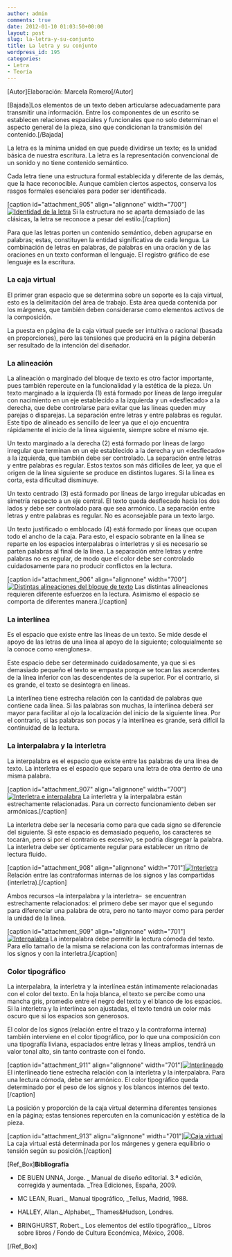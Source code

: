 ```yaml
---
author: admin
comments: true
date: 2012-01-10 01:03:50+00:00
layout: post
slug: la-letra-y-su-conjunto
title: La letra y su conjunto
wordpress_id: 195
categories:
- Letra
- Teoría
---
```


[Autor]Elaboración: Marcela Romero[/Autor]

[Bajada]Los elementos de un texto deben articularse adecuadamente para transmitir una información. Entre los componentes de un escrito se establecen relaciones espaciales y funcionales que no solo determinan el aspecto general de la pieza, sino que condicionan la transmisión del contenido.[/Bajada]

La letra es la mínima unidad en que puede dividirse un texto; es la unidad básica de nuestra escritura. La letra es la representación convencional de un sonido y no tiene contenido semántico.

Cada letra tiene una estructura formal establecida y diferente de las demás, que la hace reconocible. Aunque cambien ciertos aspectos, conserva los rasgos formales esenciales para poder ser identificada.

[caption id="attachment_905" align="alignnone" width="700"][![Identidad de la letra](http://www.oert.org/wp-content/uploads/2012/07/T01B_01-letraa_familiasb.jpg)](http://www.oert.org/wp-content/uploads/2012/07/T01B_01-letraa_familiasb.jpg) Si la estructura no se aparta demasiado de las clásicas, la letra se reconoce a pesar del estilo.[/caption]

Para que las letras porten un contenido semántico, deben agruparse en palabras; estas, constituyen la entidad significativa de cada lengua. La combinación de letras en palabras, de palabras en una oración y de las oraciones en un texto conforman el lenguaje. El registro gráfico de ese lenguaje es la escritura.


### La caja virtual


El primer gran espacio que se determina sobre un soporte es la caja virtual, esto es la delimitación del área de trabajo. Esta área queda contenida por los márgenes, que también deben considerarse como elementos activos de la composición.

La puesta en página de la caja virtual puede ser intuitiva o racional (basada en proporciones), pero las tensiones que producirá en la página deberán ser resultado de la intención del diseñador.


### La alineación


La alineación o marginado del bloque de texto es otro factor importante, pues también repercute en la funcionalidad y la estética de la pieza. Un texto marginado a la izquierda (1) está formado por líneas de largo irregular con nacimiento en un eje establecido a la izquierda y un «desflecado» a la derecha, que debe controlarse para evitar que las líneas queden muy parejas o disparejas. La separación entre letras y entre palabras es regular. Este tipo de alineado es sencillo de leer ya que el ojo encuentra rápidamente el inicio de la línea siguiente, siempre sobre el mismo eje.

Un texto marginado a la derecha (2) está formado por líneas de largo irregular que terminan en un eje establecido a la derecha y un «desflecado» a la izquierda, que también debe ser controlado. La separación entre letras y entre palabras es regular. Estos textos son más difíciles de leer, ya que el origen de la línea siguiente se produce en distintos lugares. Si la línea es corta, esta dificultad disminuye.

Un texto centrado (3) está formado por líneas de largo irregular ubicadas en simetría respecto a un eje central. El texto queda desflecado hacia los dos lados y debe ser controlado para que sea armónico. La separación entre letras y entre palabras es regular. No es aconsejable para un texto largo.

Un texto justificado o emblocado (4) está formado por líneas que ocupan todo el ancho de la caja. Para esto, el espacio sobrante en la línea se reparte en los espacios interpalabras o interletras y si es necesario se parten palabras al final de la línea. La separación entre letras y entre palabras no es regular, de modo que el color debe ser controlado cuidadosamente para no producir conflictos en la lectura.

[caption id="attachment_906" align="alignnone" width="700"][![Distintas alineaciones del bloque de texto](http://www.oert.org/wp-content/uploads/2012/07/T01B_02-alineacion.jpg)](http://www.oert.org/wp-content/uploads/2012/07/T01B_02-alineacion.jpg) Las distintas alineaciones requieren diferente esfuerzos en la lectura. Asimismo el espacio se comporta de diferentes manera.[/caption]


### La interlínea


Es el espacio que existe entre las líneas de un texto. Se mide desde el apoyo de las letras de una línea al apoyo de la siguiente; coloquialmente se la conoce como «renglones».

Este espacio debe ser determinado cuidadosamente, ya que si es demasiado pequeño el texto se empasta porque se tocan las ascendentes de la línea inferior con las descendentes de la superior. Por el contrario, si es grande, el texto se desintegra en líneas.

La interlínea tiene estrecha relación con la cantidad de palabras que contiene cada línea.
Si las palabras son muchas, la interlínea deberá ser mayor para facilitar al ojo la localización del inicio de la siguiente línea. Por el contrario, si las palabras son pocas y la interlínea es grande, será difícil la continuidad de la lectura.


### La interpalabra y la interletra


La interpalabra es el espacio que existe entre las palabras de una línea de texto. La interletra es el espacio que separa una letra de otra dentro de una misma palabra.

[caption id="attachment_907" align="alignnone" width="700"][![Interletra e interpalabra](http://www.oert.org/wp-content/uploads/2012/07/T01B_03-sinsal_2.jpg)](http://www.oert.org/wp-content/uploads/2012/07/T01B_03-sinsal_2.jpg) La interletra y la interpalabra están estrechamente relacionadas. Para un correcto funcionamiento deben ser armónicas.[/caption]

La interletra debe ser la necesaria como para que cada signo se diferencie del siguiente. Si este espacio es demasiado pequeño, los caracteres se tocarán, pero si por el contrario es excesivo, se podría disgregar la palabra. La interletra debe ser ópticamente regular para establecer un ritmo de lectura fluido.

[caption id="attachment_908" align="alignnone" width="701"][![Interletra](http://www.oert.org/wp-content/uploads/2012/07/T01B_04a-interletra.jpg)](http://www.oert.org/wp-content/uploads/2012/07/T01B_04a-interletra.jpg) Relación entre las contraformas internas de los signos y las compartidas (interletra).[/caption]

Ambos recursos –la interpalabra y la interletra–  se encuentran estrechamente relacionados: el primero debe ser mayor que el segundo para diferenciar una palabra de otra, pero no tanto mayor como para perder la unidad de la línea.

[caption id="attachment_909" align="alignnone" width="701"][![Interpalabra](http://www.oert.org/wp-content/uploads/2012/07/T01B_04b-interpalabra.jpg)](http://www.oert.org/wp-content/uploads/2012/07/T01B_04b-interpalabra.jpg) La interpalabra debe permitir la lectura cómoda del texto. Para ello tamaño de la misma se relaciona con las contraformas internas de los signos y con la interletra.[/caption]


### Color tipográfico


La interpalabra, la interletra y la interlínea están íntimamente relacionadas con el color del texto. En la hoja blanca, el texto se percibe como una mancha gris, promedio entre el negro del texto y el blanco de los espacios. Si la interletra y la interlínea son ajustadas, el texto tendrá un color más oscuro que si los espacios son generosos.

El color de los signos (relación entre el trazo y la contraforma interna) también interviene en el color tipográfico, por lo que una composición con una tipografía liviana, espaciados entre letras y líneas amplios, tendrá un valor tonal alto, sin tanto contraste con el fondo.

[caption id="attachment_911" align="alignnone" width="701"][![Interlineado](http://www.oert.org/wp-content/uploads/2012/07/T01B_04c-interlineado.jpg)](http://www.oert.org/wp-content/uploads/2012/07/T01B_04c-interlineado.jpg) El interlineado tiene estrecha relación con la interletra y la interpalabra. Para una lectura cómoda, debe ser armónico. El color tipográfico queda determinado por el peso de los signos y los blancos internos del texto.[/caption]

La posición y proporción de la caja virtual determina diferentes tensiones en la página; estas tensiones repercuten en la comunicación y estética de la pieza.

[caption id="attachment_913" align="alignnone" width="701"][![Caja virtual](http://www.oert.org/wp-content/uploads/2012/07/T01B_05-cajavirtual_2.jpg)](http://www.oert.org/wp-content/uploads/2012/07/T01B_05-cajavirtual_2.jpg) La caja virtual está determinada por los márgenes y genera equilibrio o tensión según su posición.[/caption]

[Ref_Box]**Bibliografía**



	
  * DE BUEN UNNA, Jorge. _ Manual de diseño editorial. 3.ª edición, corregida y aumentada. _Trea Ediciones, España, 2009.

	
  * MC LEAN, Ruari._ Manual tipográfico, _Tellus, Madrid, 1988.

	
  * HALLEY, Allan._ Alphabet,_ Thames&Hudson, Londres.

	
  * BRINGHURST, Robert._ Los elementos del estilo tipográfico,_ Libros sobre libros / Fondo de Cultura Económica, México, 2008.


[/Ref_Box]

